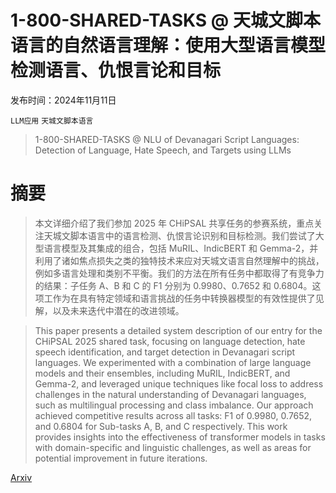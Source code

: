 # 1-800-SHARED-TASKS @ 天城文脚本语言的自然语言理解：使用大型语言模型检测语言、仇恨言论和目标

发布时间：2024年11月11日

`LLM应用` `天城文脚本语言`

> 1-800-SHARED-TASKS @ NLU of Devanagari Script Languages: Detection of Language, Hate Speech, and Targets using LLMs

# 摘要

> 本文详细介绍了我们参加 2025 年 CHiPSAL 共享任务的参赛系统，重点关注天城文脚本语言中的语言检测、仇恨言论识别和目标检测。我们尝试了大型语言模型及其集成的组合，包括 MuRIL、IndicBERT 和 Gemma-2，并利用了诸如焦点损失之类的独特技术来应对天城文语言自然理解中的挑战，例如多语言处理和类别不平衡。我们的方法在所有任务中都取得了有竞争力的结果：子任务 A、B 和 C 的 F1 分别为 0.9980、0.7652 和 0.6804。这项工作为在具有特定领域和语言挑战的任务中转换器模型的有效性提供了见解，以及未来迭代中潜在的改进领域。

> This paper presents a detailed system description of our entry for the CHiPSAL 2025 shared task, focusing on language detection, hate speech identification, and target detection in Devanagari script languages. We experimented with a combination of large language models and their ensembles, including MuRIL, IndicBERT, and Gemma-2, and leveraged unique techniques like focal loss to address challenges in the natural understanding of Devanagari languages, such as multilingual processing and class imbalance. Our approach achieved competitive results across all tasks: F1 of 0.9980, 0.7652, and 0.6804 for Sub-tasks A, B, and C respectively. This work provides insights into the effectiveness of transformer models in tasks with domain-specific and linguistic challenges, as well as areas for potential improvement in future iterations.

[Arxiv](https://arxiv.org/abs/2411.06850)